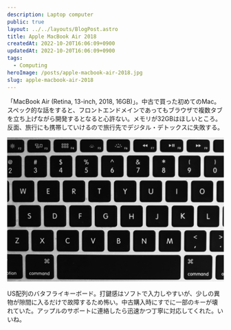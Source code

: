 ```yaml
---
description: Laptop computer
public: true
layout: ../../layouts/BlogPost.astro
title: Apple MacBook Air 2018
createdAt: 2022-10-20T16:06:09+0900
updatedAt: 2022-10-20T16:06:09+0900
tags:
  - Computing
heroImage: /posts/apple-macbook-air-2018.jpg
slug: apple-macbook-air-2018
---
```


「MacBook Air (Retina, 13-inch, 2018, 16GB)」。中古で買った初めてのMac。スペック的な話をすると、フロントエンドメインであってもブラウザで複数タブを立ち上げながら開発するとなると心許ない。メモリが32GBはほしいところ。反面、旅行にも携帯していけるので旅行先でデジタル・デトックスに失敗する。

![apple-macbook-air-2018-keyboard](/public/posts/apple-macbook-air-2018-keyboard.jpg)

US配列のバタフライキーボード。打鍵感はソフトで入力しやすいが、少しの異物が隙間に入るだけで故障するため怖い。中古購入時にすでに一部のキーが壊れていた。アップルのサポートに連絡したら迅速かつ丁寧に対応してくれた。いいね。
